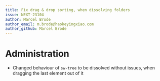 ```yaml
---
title: Fix drag & drop sorting, when dissolving folders
issue: NEXT-23104
author: Marcel Brode
author_email: m.brode@haokeyingxiao.com
author_github: Marcel Brode
---
```

# Administration
* Changed behaviour of `sw-tree` to be dissolved without issues, when dragging the last element out of it
